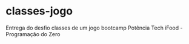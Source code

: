 # classes-jogo
Entrega do desfio classes de um jogo bootcamp Potência Tech iFood - Programação do Zero
